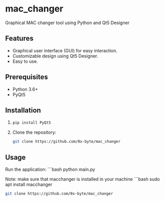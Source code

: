 # mac_changer
Graphical MAC changer tool using Python and Qt5 Designer
## Features

- Graphical user interface (GUI) for easy interaction.
- Customizable design using Qt5 Designer.
- Easy to use.

## Prerequisites

- Python 3.6+
- PyQt5

## Installation
1.
   ```bash
   pip install PyQt5

3. Clone the repository:
   ```bash
   git clone https://github.com/0x-byte/mac_changer

## Usage

  Run the application:
    ```bash
    python main.py


Note: make sure that macchanger is installed in your machine 
    ```bash
    sudo apt install macchanger

   ```bash
   git clone https://github.com/0x-byte/mac_changer

